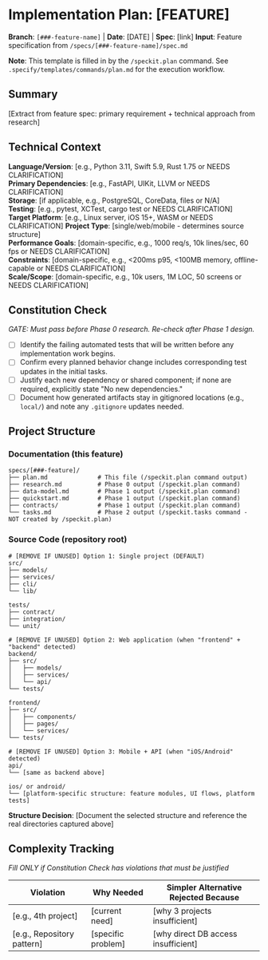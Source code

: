 # Implementation Plan: [FEATURE]

**Branch**: `[###-feature-name]` | **Date**: [DATE] | **Spec**: [link]
**Input**: Feature specification from `/specs/[###-feature-name]/spec.md`

**Note**: This template is filled in by the `/speckit.plan` command. See `.specify/templates/commands/plan.md` for the execution workflow.

## Summary

[Extract from feature spec: primary requirement + technical approach from research]

## Technical Context

<!--
  ACTION REQUIRED: Replace the content in this section with the technical details
  for the project. The structure here is presented in advisory capacity to guide
  the iteration process.
-->

**Language/Version**: [e.g., Python 3.11, Swift 5.9, Rust 1.75 or NEEDS CLARIFICATION]  
**Primary Dependencies**: [e.g., FastAPI, UIKit, LLVM or NEEDS CLARIFICATION]  
**Storage**: [if applicable, e.g., PostgreSQL, CoreData, files or N/A]  
**Testing**: [e.g., pytest, XCTest, cargo test or NEEDS CLARIFICATION]  
**Target Platform**: [e.g., Linux server, iOS 15+, WASM or NEEDS CLARIFICATION]
**Project Type**: [single/web/mobile - determines source structure]  
**Performance Goals**: [domain-specific, e.g., 1000 req/s, 10k lines/sec, 60 fps or NEEDS CLARIFICATION]  
**Constraints**: [domain-specific, e.g., <200ms p95, <100MB memory, offline-capable or NEEDS CLARIFICATION]  
**Scale/Scope**: [domain-specific, e.g., 10k users, 1M LOC, 50 screens or NEEDS CLARIFICATION]

## Constitution Check

*GATE: Must pass before Phase 0 research. Re-check after Phase 1 design.*

- [ ] Identify the failing automated tests that will be written before any implementation work begins.
- [ ] Confirm every planned behavior change includes corresponding test updates in the initial tasks.
- [ ] Justify each new dependency or shared component; if none are required, explicitly state "No new dependencies."
- [ ] Document how generated artifacts stay in gitignored locations (e.g., `local/`) and note any `.gitignore` updates needed.

## Project Structure

### Documentation (this feature)

```
specs/[###-feature]/
├── plan.md              # This file (/speckit.plan command output)
├── research.md          # Phase 0 output (/speckit.plan command)
├── data-model.md        # Phase 1 output (/speckit.plan command)
├── quickstart.md        # Phase 1 output (/speckit.plan command)
├── contracts/           # Phase 1 output (/speckit.plan command)
└── tasks.md             # Phase 2 output (/speckit.tasks command - NOT created by /speckit.plan)
```

### Source Code (repository root)
<!--
  ACTION REQUIRED: Replace the placeholder tree below with the concrete layout
  for this feature. Delete unused options and expand the chosen structure with
  real paths (e.g., apps/admin, packages/something). The delivered plan must
  not include Option labels.
-->

```
# [REMOVE IF UNUSED] Option 1: Single project (DEFAULT)
src/
├── models/
├── services/
├── cli/
└── lib/

tests/
├── contract/
├── integration/
└── unit/

# [REMOVE IF UNUSED] Option 2: Web application (when "frontend" + "backend" detected)
backend/
├── src/
│   ├── models/
│   ├── services/
│   └── api/
└── tests/

frontend/
├── src/
│   ├── components/
│   ├── pages/
│   └── services/
└── tests/

# [REMOVE IF UNUSED] Option 3: Mobile + API (when "iOS/Android" detected)
api/
└── [same as backend above]

ios/ or android/
└── [platform-specific structure: feature modules, UI flows, platform tests]
```

**Structure Decision**: [Document the selected structure and reference the real
directories captured above]

## Complexity Tracking

*Fill ONLY if Constitution Check has violations that must be justified*

| Violation | Why Needed | Simpler Alternative Rejected Because |
|-----------|------------|-------------------------------------|
| [e.g., 4th project] | [current need] | [why 3 projects insufficient] |
| [e.g., Repository pattern] | [specific problem] | [why direct DB access insufficient] |
